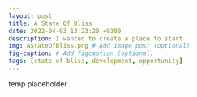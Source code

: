 ```yaml
---
layout: post
title: A State Of Bliss
date: 2022-04-03 13:23:20 +0300
description: I wanted to create a place to start
img: AStateOfBliss.png # Add image post (optional)
fig-caption: # Add figcaption (optional)
tags: [state-of-bliss, development, opportunity]
---
```

temp placeholder
